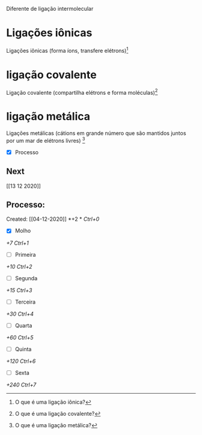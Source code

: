 Diferente de ligação intermolecular 

# Ligações iônicas
Ligações iônicas (forma íons, transfere elétrons)[^205842]

[^205842]: O que é uma ligação iônica?

# ligação covalente
Ligação covalente (compartilha elétrons e forma moléculas)[^688932]

[^688932]: O que é uma ligação covalente?

# ligação metálica
Ligações metálicas (cátions em grande número que são mantidos juntos por um mar de elétrons livres) [^515834]

[^515834]: O que é uma ligação metálica?


- [x] Processo 

## Next
[[13 12 2020]]
## Processo:
Created: [[04-12-2020]]
*+2 *  *Ctrl+0*
- [x] Molho  

*+7*  *Ctrl+1*

- [ ] Primeira 

*+10*  *Ctrl+2*

- [ ] Segunda

*+15*  *Ctrl+3*

- [ ] Terceira 

*+30*  *Ctrl+4*

- [ ] Quarta 

*+60*  *Ctrl+5*

- [ ] Quinta 

*+120*  *Ctrl+6*

- [ ] Sexta 

*+240*  *Ctrl+7*
